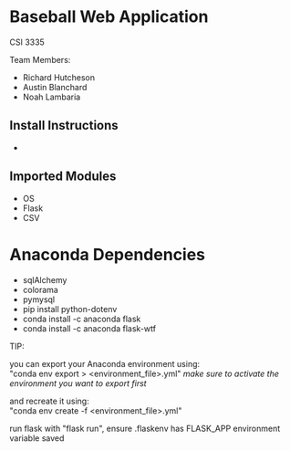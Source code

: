 # Baseball Web Application
CSI 3335

Team Members:
* Richard Hutcheson
* Austin Blanchard
* Noah Lambaria


## Install Instructions
* 
## Imported Modules
* OS
* Flask
* CSV


# Anaconda Dependencies
* sqlAlchemy
* colorama
* pymysql
* pip install python-dotenv
* conda install -c anaconda flask
* conda install -c anaconda flask-wtf

TIP:

you can export your Anaconda environment using:\
"conda env export > <environment_file>.yml" 
*make sure to activate the environment you want to export first*


and recreate it using:\
"conda env create -f <environment_file>.yml"

run flask with "flask run", ensure .flaskenv has FLASK_APP environment variable saved
